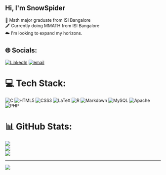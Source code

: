 ## Hi, I'm SnowSpider

 🧠 Math major graduate from ISI Bangalore<br />
 🖋️ Currently doing MMATH from ISI Bangalore<br />
 ☁️ I'm looking to expand my horizons.

 
## 🌐 Socials:
[![LinkedIn](https://img.shields.io/badge/LinkedIn-%230077B5.svg?logo=linkedin&logoColor=white)](https://linkedin.com/in/priyansh-pankaj-ssx/) [![email](https://img.shields.io/badge/Email-D14836?logo=gmail&logoColor=white)](mailto:snowspider314@gmail.com) 

# 💻 Tech Stack:
![C](https://img.shields.io/badge/c-%2300599C.svg?style=for-the-badge&logo=c&logoColor=white) ![HTML5](https://img.shields.io/badge/html5-%23E34F26.svg?style=for-the-badge&logo=html5&logoColor=white) ![CSS3](https://img.shields.io/badge/css3-%231572B6.svg?style=for-the-badge&logo=css3&logoColor=white) ![LaTeX](https://img.shields.io/badge/latex-%23008080.svg?style=for-the-badge&logo=latex&logoColor=white) ![R](https://img.shields.io/badge/r-%23276DC3.svg?style=for-the-badge&logo=r&logoColor=white) ![Markdown](https://img.shields.io/badge/markdown-%23000000.svg?style=for-the-badge&logo=markdown&logoColor=white) ![MySQL](https://img.shields.io/badge/mysql-4479A1.svg?style=for-the-badge&logo=mysql&logoColor=white) ![Apache](https://img.shields.io/badge/apache-%23D42029.svg?style=for-the-badge&logo=apache&logoColor=white) ![PHP](https://img.shields.io/badge/php-%23777BB4.svg?style=for-the-badge&logo=php&logoColor=white)
# 📊 GitHub Stats:
![](https://github-readme-stats.vercel.app/api?username=snowspiderX&theme=merko&hide_border=false&include_all_commits=false&count_private=false)<br/>
![](https://nirzak-streak-stats.vercel.app/?user=snowspiderX&theme=merko&hide_border=false)<br/>
![](https://github-readme-stats.vercel.app/api/top-langs/?username=snowspiderX&theme=merko&hide_border=false&include_all_commits=false&count_private=false&layout=compact)

---
[![](https://visitcount.itsvg.in/api?id=snowspiderX&icon=0&color=0)](https://visitcount.itsvg.in)

<!-- Proudly created with GPRM ( https://gprm.itsvg.in ) -->
